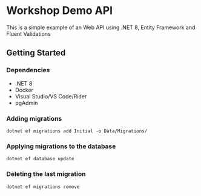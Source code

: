 # Workshop Demo API

This is a simple example of an Web API using .NET 8, Entity Framework and Fluent Validations


## Getting Started

### Dependencies

- .NET 8
- Docker
- Visual Studio/VS Code/Rider
- pgAdmin

### Adding migrations
```
dotnet ef migrations add Initial -o Data/Migrations/
```

### Applying migrations to the database
```
dotnet ef database update
```

### Deleting the last migration
```
dotnet ef migrations remove
```